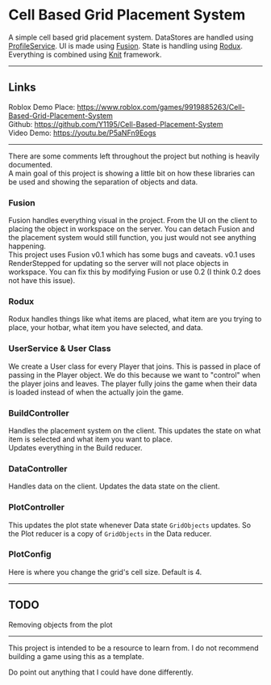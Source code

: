 # Cell Based Grid Placement System

A simple cell based grid placement system. DataStores are handled using [ProfileService](https://github.com/MadStudioRoblox/ProfileService). UI is made using [Fusion](https://github.com/Elttob/Fusion). State is handling using [Rodux](https://github.com/Roblox/rodux). Everything is combined using [Knit](https://github.com/Sleitnick/Knit) framework.

---

## Links

Roblox Demo Place: https://www.roblox.com/games/9919885263/Cell-Based-Grid-Placement-System  
Github: https://github.com/Y1195/Cell-Based-Placement-System  
Video Demo: https://youtu.be/P5aNFn9Eogs

---

There are some comments left throughout the project but nothing is heavily documented.  
A main goal of this project is showing a little bit on how these libraries can be used and showing the separation of objects and data.

### Fusion
Fusion handles everything visual in the project. From the UI on the client to placing the object in workspace on the server. You can detach Fusion and the placement system would still function, you just would not see anything happening.  
This project uses Fusion v0.1 which has some bugs and caveats. v0.1 uses RenderStepped for updating so the server will not place objects in workspace. You can fix this by modifying Fusion or use 0.2 (I think 0.2 does not have this issue).

### Rodux
Rodux handles things like what items are placed, what item are you trying to place, your hotbar, what item you have selected, and data.

### UserService & User Class
We create a User class for every Player that joins. This is passed in place of passing in the Player object. We do this because we want to "control" when the player joins and leaves. The player fully joins the game when their data is loaded instead of when the actually join the game.

### BuildController
Handles the placement system on the client. This updates the state on what item is selected and what item you want to place.  
Updates everything in the Build reducer.

### DataController
Handles data on the client. Updates the data state on the client.

### PlotController
This updates the plot state whenever Data state `GridObjects` updates.
So the Plot reducer is a copy of `GridObjects` in the Data reducer.

### PlotConfig
Here is where you change the grid's cell size. Default is 4.

---

## TODO
Removing objects from the plot  

---

This project is intended to be a resource to learn from. I do not recommend building a game using this as a template.

Do point out anything that I could have done differently.